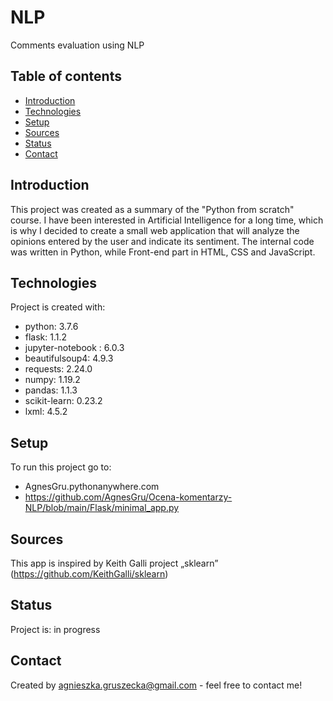 # NLP
Comments evaluation using NLP


## Table of contents
* [Introduction](#introduction)
* [Technologies](#technologies)
* [Setup](#setup)
* [Sources](#sources)
* [Status](#status)
* [Contact](#contact)

## Introduction
This project was created as a summary of the "Python from scratch" course.
I have been interested in Artificial Intelligence for a long time, which is why I decided to create a small web application that will analyze the opinions entered by the user and indicate its sentiment. The internal code was written in Python, while Front-end part in HTML, CSS and JavaScript.
	
## Technologies
Project is created with:
* python: 3.7.6
* flask: 1.1.2
* jupyter-notebook : 6.0.3
* beautifulsoup4: 4.9.3
* requests: 2.24.0
* numpy: 1.19.2
* pandas: 1.1.3
* scikit-learn: 0.23.2
* lxml: 4.5.2
	
## Setup
To run this project go to:

* AgnesGru.pythonanywhere.com 
* https://github.com/AgnesGru/Ocena-komentarzy-NLP/blob/main/Flask/minimal_app.py

## Sources
This app is inspired by Keith Galli project „sklearn”
(https://github.com/KeithGalli/sklearn)

## Status
Project is: in progress 

## Contact
Created by agnieszka.gruszecka@gmail.com - feel free to contact me!

